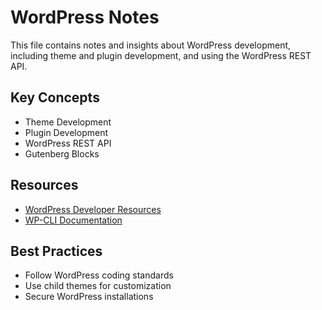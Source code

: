 # WordPress Notes

This file contains notes and insights about WordPress development, including theme and plugin development, and using the WordPress REST API.

## Key Concepts

- Theme Development
- Plugin Development
- WordPress REST API
- Gutenberg Blocks

## Resources

- [WordPress Developer Resources](https://developer.wordpress.org/)
- [WP-CLI Documentation](https://wp-cli.org/)

## Best Practices

- Follow WordPress coding standards
- Use child themes for customization
- Secure WordPress installations
